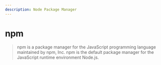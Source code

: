 ```yaml
---
description: Node Package Manager
---
```


# npm

> npm is a package manager for the JavaScript programming language maintained by npm, Inc. npm is the default package manager for the JavaScript runtime environment Node.js.
